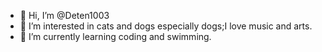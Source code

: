 - 👋 Hi, I’m @Deten1003
- 👀 I’m interested in cats and dogs especially dogs;I love music and arts.
- 🌱 I’m currently learning coding and swimming.


<!---
Deten1003/Deten1003 is a ✨ special ✨ repository because its `README.md` (this file) appears on your GitHub profile.
You can click the Preview link to take a look at your changes.
--->
